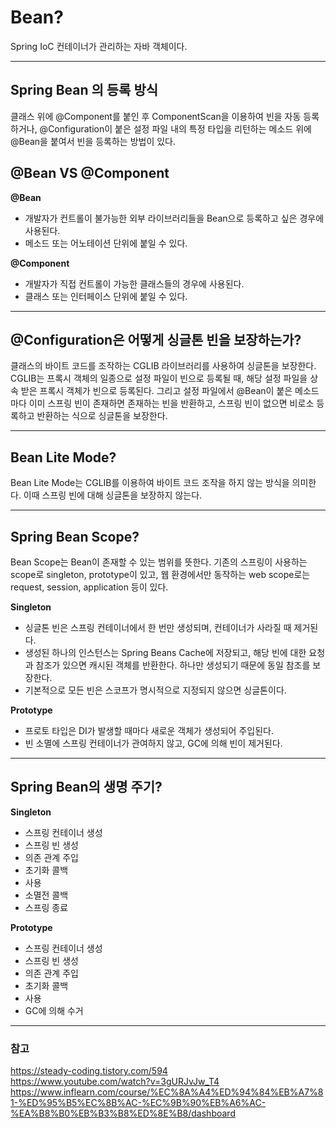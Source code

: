 # Bean?

Spring IoC 컨테이너가 관리하는 자바 객체이다.  

---  

## Spring Bean 의 등록 방식
클래스 위에 @Component를 붙인 후 ComponentScan을 이용하여 빈을 자동 등록하거나, @Configuration이 붙은 설정 파일 내의 특정 타입을 리턴하는 메소드 위에 @Bean을 붙여서 빈을 등록하는 방법이 있다.

## @Bean VS @Component
**@Bean**
- 개발자가 컨트롤이 불가능한 외부 라이브러리들을 Bean으로 등록하고 싶은 경우에 사용된다.
- 메소드 또는 어노테이션 단위에 붙일 수 있다.

**@Component**
- 개발자가 직접 컨트롤이 가능한 클래스들의 경우에 사용된다.
- 클래스 또는 인터페이스 단위에 붙일 수 있다.

---
## @Configuration은 어떻게 싱글톤 빈을 보장하는가?
클래스의 바이트 코드를 조작하는 CGLIB 라이브러리를 사용하여 싱글톤을 보장한다. CGLIB는 프록시 객체의 일종으로 설정 파일이 빈으로 등록될 때, 해당 설정 파일을 상속 받은 프록시 객체가 빈으로 등록된다. 그리고 설정 파일에서 @Bean이 붙은 메소드마다 이미 스프링 빈이 존재하면 존재하는 빈을 반환하고, 스프링 빈이 없으면 비로소 등록하고 반환하는 식으로 싱글톤을 보장한다.

---
## Bean Lite Mode?
Bean Lite Mode는 CGLIB를 이용하여 바이트 코드 조작을 하지 않는 방식을 의미한다. 이때 스프링 빈에 대해 싱글톤을 보장하지 않는다.

---
## Spring Bean Scope?
Bean Scope는 Bean이 존재할 수 있는 범위를 뜻한다. 기존의 스프링이 사용하는 scope로 singleton, prototype이 있고, 웹 환경에서만 동작하는 web scope로는 request, session, application 등이 있다.  

**Singleton**
- 싱글톤 빈은 스프링 컨테이너에서 한 번만 생성되며, 컨테이너가 사라질 때 제거된다.
- 생성된 하나의 인스턴스는 Spring Beans Cache에 저장되고, 해당 빈에 대한 요청과 참조가 있으면 캐시된 객체를 반환한다. 하나만 생성되기 때문에 동일 참조를 보장한다.
- 기본적으로 모든 빈은 스코프가 명시적으로 지정되지 않으면 싱글톤이다.

**Prototype**
- 프로토 타입은 DI가 발생할 때마다 새로운 객체가 생성되어 주입된다.
- 빈 소멸에 스프링 컨테이너가 관여하지 않고, GC에 의해 빈이 제거된다.

---
## Spring Bean의 생명 주기?
**Singleton**
- 스프링 컨테이너 생성
- 스프링 빈 생성
- 의존 관계 주입
- 초기화 콜백
- 사용
- 소멸전 콜백
- 스프링 종료  

**Prototype**
- 스프링 컨테이너 생성
- 스프링 빈 생성
- 의존 관계 주입
- 초기화 콜백
- 사용
- GC에 의해 수거

---

### 참고   
https://steady-coding.tistory.com/594  
https://www.youtube.com/watch?v=3gURJvJw_T4  
https://www.inflearn.com/course/%EC%8A%A4%ED%94%84%EB%A7%81-%ED%95%B5%EC%8B%AC-%EC%9B%90%EB%A6%AC-%EA%B8%B0%EB%B3%B8%ED%8E%B8/dashboard
